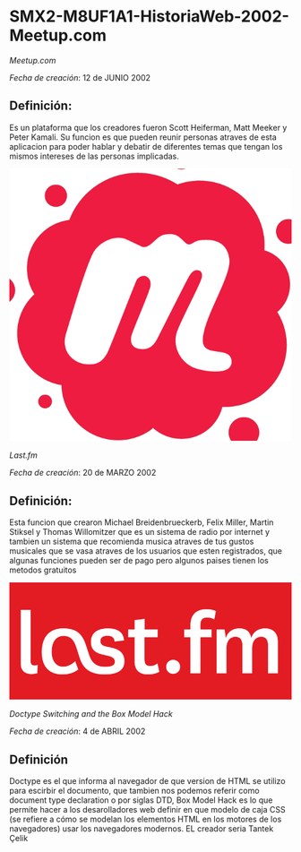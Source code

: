 # SMX2-M8UF1A1-HistoriaWeb-2002-Meetup.com
*Meetup.com*

*Fecha de creación*: 12 de JUNIO 2002

## Definición:

Es un plataforma que los creadores fueron Scott Heiferman, Matt Meeker y Peter Kamali. Su funcion es que pueden reunir personas atraves de esta aplicacion para poder hablar y debatir de diferentes temas que tengan los mismos intereses de las personas implicadas.

![meetup_logo](https://github.com/alexka9/SMX2-M8UF1A1-HistoriaWeb-2002-Meetup.com/blob/main/Meetup_Logo.png2.png "Imagen meetup")


*Last.fm*

*Fecha de creación*: 20 de MARZO 2002

## Definición:

Esta funcion que crearon Michael Breidenbrueckerb, Felix Miller, Martin Stiksel y Thomas Willomitzer que es un sistema de radio por internet y tambien un sistema que recomienda musica atraves de tus gustos musicales que se vasa atraves de los usuarios que esten registrados, que algunas funciones pueden ser de pago pero algunos paises tienen los metodos gratuitos

![last.fm](https://github.com/alexka9/SMX2-M8UF1A1-HistoriaWeb-2002-Meetup.com/blob/main/lastfm_logo_facebook.15d8133be114.png "Imagen last.fm")

*Doctype Switching and the Box Model Hack*

*Fecha de creación*: 4 de ABRIL 2002

## Definición

Doctype es el que informa al navegador de que version de HTML se utilizo para escirbir el documento, que tambien nos podemos referir como document type declaration o por siglas DTD, Box Model Hack es lo que permite hacer a los desarolladores web definir en que modelo de caja CSS (se refiere a cómo se modelan los elementos HTML en los motores de los navegadores) usar los navegadores modernos. EL creador seria Tantek Çelik





